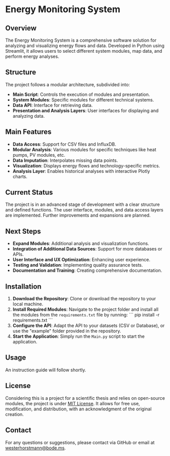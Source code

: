 # Energy Monitoring System

## Overview

The Energy Monitoring System is a comprehensive software solution for analyzing and visualizing energy flows and data. Developed in Python using Streamlit, it allows users to select different system modules, map data, and perform energy analyses.

## Structure

The project follows a modular architecture, subdivided into:

- **Main Script**: Controls the execution of modules and presentation.
- **System Modules**: Specific modules for different technical systems.
- **Data API**: Interface for retrieving data.
- **Presentation and Analysis Layers**: User interfaces for displaying and analyzing data.

## Main Features

- **Data Access**: Support for CSV files and InfluxDB.
- **Modular Analysis**: Various modules for specific techniques like heat pumps, PV modules, etc.
- **Data Imputation**: Interpolates missing data points.
- **Visualization**: Displays energy flows and technology-specific metrics.
- **Analysis Layer**: Enables historical analyses with interactive Plotly charts.

## Current Status

The project is in an advanced stage of development with a clear structure and defined functions. The user interface, modules, and data access layers are implemented. Further improvements and expansions are planned.

## Next Steps

- **Expand Modules**: Additional analysis and visualization functions.
- **Integration of Additional Data Sources**: Support for more databases or APIs.
- **User Interface and UX Optimization**: Enhancing user experience.
- **Testing and Validation**: Implementing quality assurance tests.
- **Documentation and Training**: Creating comprehensive documentation.

## Installation

1. **Download the Repository**: Clone or download the repository to your local machine.
2. **Install Required Modules**: Navigate to the project folder and install all the modules from the `requirements.txt` file by running:
   \`\`\`
   pip install -r requirements.txt
   \`\`\`
3. **Configure the API**: Adapt the API to your datasets (CSV or Database), or use the "example" folder provided in the repository.
4. **Start the Application**: Simply run the `Main.py` script to start the application.

## Usage

An instruction guide will follow shortly.

## License

Considering this is a project for a scientific thesis and relies on open-source modules, the project is under [MIT License](https://opensource.org/licenses/MIT). It allows for free use, modification, and distribution, with an acknowledgment of the original creation.

## Contact

For any questions or suggestions, please contact via GitHub or email at [westerhorstmann@bode.ms](mailto:westerhorstmann@bode.ms).

